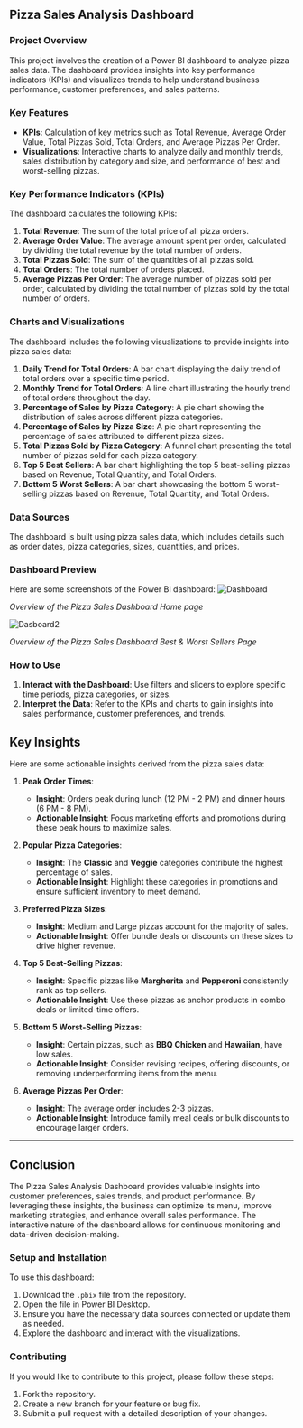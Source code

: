 ## Pizza Sales Analysis Dashboard

### Project Overview
This project involves the creation of a Power BI dashboard to analyze pizza sales data. The dashboard provides insights into key performance indicators (KPIs) and visualizes trends to help understand business performance, customer preferences, and sales patterns.

### Key Features
- **KPIs**: Calculation of key metrics such as Total Revenue, Average Order Value, Total Pizzas Sold, Total Orders, and Average Pizzas Per Order.
- **Visualizations**: Interactive charts to analyze daily and monthly trends, sales distribution by category and size, and performance of best and worst-selling pizzas.

### Key Performance Indicators (KPIs)
The dashboard calculates the following KPIs:
1. **Total Revenue**: The sum of the total price of all pizza orders.
2. **Average Order Value**: The average amount spent per order, calculated by dividing the total revenue by the total number of orders.
3. **Total Pizzas Sold**: The sum of the quantities of all pizzas sold.
4. **Total Orders**: The total number of orders placed.
5. **Average Pizzas Per Order**: The average number of pizzas sold per order, calculated by dividing the total number of pizzas sold by the total number of orders.

### Charts and Visualizations
The dashboard includes the following visualizations to provide insights into pizza sales data:
1. **Daily Trend for Total Orders**: A bar chart displaying the daily trend of total orders over a specific time period.
2. **Monthly Trend for Total Orders**: A line chart illustrating the hourly trend of total orders throughout the day.
3. **Percentage of Sales by Pizza Category**: A pie chart showing the distribution of sales across different pizza categories.
4. **Percentage of Sales by Pizza Size**: A pie chart representing the percentage of sales attributed to different pizza sizes.
5. **Total Pizzas Sold by Pizza Category**: A funnel chart presenting the total number of pizzas sold for each pizza category.
6. **Top 5 Best Sellers**: A bar chart highlighting the top 5 best-selling pizzas based on Revenue, Total Quantity, and Total Orders.
7. **Bottom 5 Worst Sellers**: A bar chart showcasing the bottom 5 worst-selling pizzas based on Revenue, Total Quantity, and Total Orders.

### Data Sources
The dashboard is built using pizza sales data, which includes details such as order dates, pizza categories, sizes, quantities, and prices.

### Dashboard Preview
Here are some screenshots of the Power BI dashboard:
![Dashboard](https://github.com/user-attachments/assets/06cab811-8fee-41d1-8449-6906408738e8)


*Overview of the Pizza Sales Dashboard Home page*


![Dasboard2](https://github.com/user-attachments/assets/792ac7cf-3ba2-464c-8236-0c31aa6a04b5)

                  
*Overview of the Pizza Sales Dashboard Best & Worst Sellers Page*

### How to Use
1. **Interact with the Dashboard**: Use filters and slicers to explore specific time periods, pizza categories, or sizes.
2. **Interpret the Data**: Refer to the KPIs and charts to gain insights into sales performance, customer preferences, and trends.

## **Key Insights**
Here are some actionable insights derived from the pizza sales data:

1. **Peak Order Times**:
   - **Insight**: Orders peak during lunch (12 PM - 2 PM) and dinner hours (6 PM - 8 PM).
   - **Actionable Insight**: Focus marketing efforts and promotions during these peak hours to maximize sales.

2. **Popular Pizza Categories**:
   - **Insight**: The **Classic** and **Veggie** categories contribute the highest percentage of sales.
   - **Actionable Insight**: Highlight these categories in promotions and ensure sufficient inventory to meet demand.

3. **Preferred Pizza Sizes**:
   - **Insight**: Medium and Large pizzas account for the majority of sales.
   - **Actionable Insight**: Offer bundle deals or discounts on these sizes to drive higher revenue.

4. **Top 5 Best-Selling Pizzas**:
   - **Insight**: Specific pizzas like **Margherita** and **Pepperoni** consistently rank as top sellers.
   - **Actionable Insight**: Use these pizzas as anchor products in combo deals or limited-time offers.

5. **Bottom 5 Worst-Selling Pizzas**:
   - **Insight**: Certain pizzas, such as **BBQ Chicken** and **Hawaiian**, have low sales.
   - **Actionable Insight**: Consider revising recipes, offering discounts, or removing underperforming items from the menu.

6. **Average Pizzas Per Order**:
   - **Insight**: The average order includes 2-3 pizzas.
   - **Actionable Insight**: Introduce family meal deals or bulk discounts to encourage larger orders.

---

## **Conclusion**
The Pizza Sales Analysis Dashboard provides valuable insights into customer preferences, sales trends, and product performance. By leveraging these insights, the business can optimize its menu, improve marketing strategies, and enhance overall sales performance. The interactive nature of the dashboard allows for continuous monitoring and data-driven decision-making.

### Setup and Installation
To use this dashboard:
1. Download the `.pbix` file from the repository.
2. Open the file in Power BI Desktop.
3. Ensure you have the necessary data sources connected or update them as needed.
4. Explore the dashboard and interact with the visualizations.

### Contributing
If you would like to contribute to this project, please follow these steps:
1. Fork the repository.
2. Create a new branch for your feature or bug fix.
3. Submit a pull request with a detailed description of your changes.


